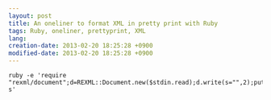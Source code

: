 ```yaml
---
layout: post
title: An oneliner to format XML in pretty print with Ruby
tags: Ruby, oneliner, prettyprint, XML
lang: 
creation-date: 2013-02-20 18:25:28 +0900
modified-date: 2013-02-20 18:25:28 +0900
---
```


    ruby -e 'require "rexml/document";d=REXML::Document.new($stdin.read);d.write(s="",2);puts s'
